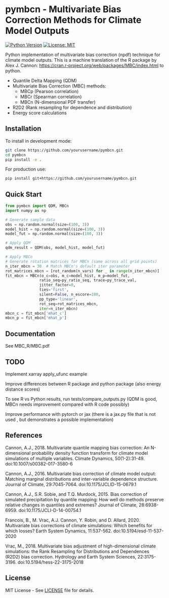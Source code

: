 # pymbcn - Multivariate Bias Correction Methods for Climate Model Outputs

[![Python Version](https://img.shields.io/badge/python-3.8%2B-blue)](https://www.python.org/)
[![License: MIT](https://img.shields.io/badge/License-MIT-yellow.svg)](https://opensource.org/licenses/MIT)

Python implementation of multivariate bias correction (npdf) technique for climate model outputs. This is a machine translation of the R package by Alex J. Cannon: https://cran.r-project.org/web/packages/MBC/index.html to python.

- Quantile Delta Mapping (QDM)
- Multivariate Bias Correction (MBC) methods:
  - MBCp (Pearson correlation)
  - MBCr (Spearman correlation)
  - MBCn (N-dimensional PDF transfer)
- R2D2 (Rank resampling for dependence and distribution)
- Energy score calculations

## Installation

To install in development mode:

```bash
git clone https://github.com/yourusername/pymbcn.git
cd pymbcn
pip install -e .
```

For production use:

```bash
pip install git+https://github.com/yourusername/pymbcn.git
```

## Quick Start

```python
from pymbcn import QDM, MBCn
import numpy as np

# Generate sample data
obs = np.random.normal(size=(100, 3))
model_hist = np.random.normal(size=(100, 3))
model_fut = np.random.normal(size=(100, 3))

# Apply QDM
qdm_result = QDM(obs, model_hist, model_fut)

# Apply MBCn
# Generate rotation matrices for MBCn (same across all grid points)
n_iter_mbcn = 30  # Match MBCn's default iter parameter
rot_matrices_mbcn = [rot_random(n_vars) for _ in range(n_iter_mbcn)]
fit_mbcn = MBCn(o_c=obs, m_c=model_hist, m_p=model_fut,
               ratio_seq=py_ratio_seq, trace=py_trace_val,
               jitter_factor=0, 
               ties='first',    
               silent=False, n_escore=100,
               pp_type='linear',
               rot_seq=rot_matrices_mbcn,
               iter=n_iter_mbcn)
mbcn_c = fit_mbcn['mhat_c']
mbcn_p = fit_mbcn['mhat_p']

```

## Documentation

See MBC_R/MBC.pdf

## TODO

Implement xarray apply_ufunc example

Improve differences between R package and python package (also energy distance scores)

To see R vs Python results, run tests/compare_outputs.py (QDM is good, MBCn needs improvement compared with R code possibly)

Improve performance with pytorch or jax (there is a jax.py file that is not used , but demonstrates a possible implementation)

## References

Cannon, A.J., 2018. Multivariate quantile mapping bias correction: An N-dimensional probability density function transform for climate model simulations of multiple variables. Climate Dynamics, 50(1-2):31-49. doi:10.1007/s00382-017-3580-6

Cannon, A.J., 2016. Multivariate bias correction of climate model output: Matching marginal distributions and inter-variable dependence structure. Journal of Climate, 29:7045-7064. doi:10.1175/JCLID-15-0679.1

Cannon, A.J., S.R. Sobie, and T.Q. Murdock, 2015. Bias correction of simulated precipitation by quantile mapping: How well do methods preserve relative changes in quantiles and extremes? Journal of Climate, 28:6938-6959. doi:10.1175/JCLI-D-14-00754.1

Francois, B., M. Vrac, A.J. Cannon, Y. Robin, and D. Allard, 2020. Multivariate bias corrections of climate simulations: Which benefits for which losses? Earth System Dynamics, 11:537-562. doi:10.5194/esd-11-537-2020

Vrac, M., 2018. Multivariate bias adjustment of high-dimensional climate simulations: the Rank Resampling for Distributions and Dependences (R2D2) bias correction. Hydrology and Earth System Sciences, 22:3175-3196. doi:10.5194/hess-22-3175-2018

## License

MIT License - See [LICENSE](LICENSE) file for details.
